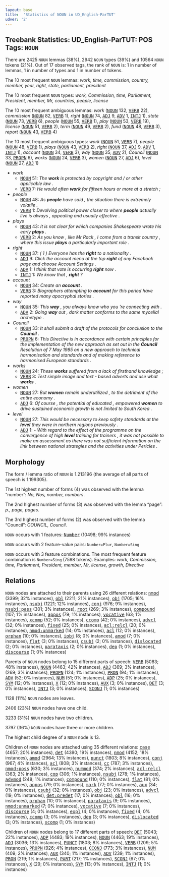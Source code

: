 ```yaml
---
layout: base
title:  'Statistics of NOUN in UD_English-ParTUT'
udver: '2'
---
```


## Treebank Statistics: UD_English-ParTUT: POS Tags: `NOUN`

There are 2425 `NOUN` lemmas (38%), 2942 `NOUN` types (39%) and 10564 `NOUN` tokens (21%).
Out of 17 observed tags, the rank of `NOUN` is: 1 in number of lemmas, 1 in number of types and 1 in number of tokens.

The 10 most frequent `NOUN` lemmas: <em>work, time, commission, country, member, year, right, state, parliament, president</em>

The 10 most frequent `NOUN` types:  <em>work, Commission, time, Parliament, President, member, Mr, countries, people, license</em>

The 10 most frequent ambiguous lemmas: <em>work</em> (<tt><a href="en_partut-pos-NOUN.html">NOUN</a></tt> 132, <tt><a href="en_partut-pos-VERB.html">VERB</a></tt> 22), <em>commission</em> (<tt><a href="en_partut-pos-NOUN.html">NOUN</a></tt> 82, <tt><a href="en_partut-pos-VERB.html">VERB</a></tt> 1), <em>right</em> (<tt><a href="en_partut-pos-NOUN.html">NOUN</a></tt> 74, <tt><a href="en_partut-pos-ADJ.html">ADJ</a></tt> 9, <tt><a href="en_partut-pos-ADV.html">ADV</a></tt> 1, <tt><a href="en_partut-pos-INTJ.html">INTJ</a></tt> 1), <em>state</em> (<tt><a href="en_partut-pos-NOUN.html">NOUN</a></tt> 73, <tt><a href="en_partut-pos-VERB.html">VERB</a></tt> 6), <em>people</em> (<tt><a href="en_partut-pos-NOUN.html">NOUN</a></tt> 55, <tt><a href="en_partut-pos-VERB.html">VERB</a></tt> 1), <em>play</em> (<tt><a href="en_partut-pos-NOUN.html">NOUN</a></tt> 53, <tt><a href="en_partut-pos-VERB.html">VERB</a></tt> 19), <em>license</em> (<tt><a href="en_partut-pos-NOUN.html">NOUN</a></tt> 51, <tt><a href="en_partut-pos-VERB.html">VERB</a></tt> 2), <em>term</em> (<tt><a href="en_partut-pos-NOUN.html">NOUN</a></tt> 49, <tt><a href="en_partut-pos-VERB.html">VERB</a></tt> 2), <em>fund</em> (<tt><a href="en_partut-pos-NOUN.html">NOUN</a></tt> 48, <tt><a href="en_partut-pos-VERB.html">VERB</a></tt> 3), <em>report</em> (<tt><a href="en_partut-pos-NOUN.html">NOUN</a></tt> 43, <tt><a href="en_partut-pos-VERB.html">VERB</a></tt> 4)

The 10 most frequent ambiguous types:  <em>work</em> (<tt><a href="en_partut-pos-NOUN.html">NOUN</a></tt> 51, <tt><a href="en_partut-pos-VERB.html">VERB</a></tt> 7), <em>people</em> (<tt><a href="en_partut-pos-NOUN.html">NOUN</a></tt> 48, <tt><a href="en_partut-pos-VERB.html">VERB</a></tt> 1), <em>plays</em> (<tt><a href="en_partut-pos-NOUN.html">NOUN</a></tt> 43, <tt><a href="en_partut-pos-VERB.html">VERB</a></tt> 2), <em>right</em> (<tt><a href="en_partut-pos-NOUN.html">NOUN</a></tt> 37, <tt><a href="en_partut-pos-ADJ.html">ADJ</a></tt> 9, <tt><a href="en_partut-pos-ADV.html">ADV</a></tt> 1, <tt><a href="en_partut-pos-INTJ.html">INTJ</a></tt> 1), <em>account</em> (<tt><a href="en_partut-pos-NOUN.html">NOUN</a></tt> 34, <tt><a href="en_partut-pos-VERB.html">VERB</a></tt> 3), <em>way</em> (<tt><a href="en_partut-pos-NOUN.html">NOUN</a></tt> 35, <tt><a href="en_partut-pos-ADV.html">ADV</a></tt> 2), <em>Council</em> (<tt><a href="en_partut-pos-NOUN.html">NOUN</a></tt> 33, <tt><a href="en_partut-pos-PROPN.html">PROPN</a></tt> 6), <em>works</em> (<tt><a href="en_partut-pos-NOUN.html">NOUN</a></tt> 24, <tt><a href="en_partut-pos-VERB.html">VERB</a></tt> 3), <em>women</em> (<tt><a href="en_partut-pos-NOUN.html">NOUN</a></tt> 27, <tt><a href="en_partut-pos-ADJ.html">ADJ</a></tt> 6), <em>level</em> (<tt><a href="en_partut-pos-NOUN.html">NOUN</a></tt> 27, <tt><a href="en_partut-pos-ADJ.html">ADJ</a></tt> 1)


* <em>work</em>
  * <tt><a href="en_partut-pos-NOUN.html">NOUN</a></tt> 51: <em>The <b>work</b> is protected by copyright and / or other applicable law .</em>
  * <tt><a href="en_partut-pos-VERB.html">VERB</a></tt> 7: <em>He would often <b>work</b> for fifteen hours or more at a stretch ;</em>
* <em>people</em>
  * <tt><a href="en_partut-pos-NOUN.html">NOUN</a></tt> 48: <em>As <b>people</b> have said , the situation there is extremely volatile .</em>
  * <tt><a href="en_partut-pos-VERB.html">VERB</a></tt> 1: <em>Devolving political power closer to where <b>people</b> actually live is always , appealing and usually effective .</em>
* <em>plays</em>
  * <tt><a href="en_partut-pos-NOUN.html">NOUN</a></tt> 43: <em>It is not clear for which companies Shakespeare wrote his early <b>plays</b> .</em>
  * <tt><a href="en_partut-pos-VERB.html">VERB</a></tt> 2: <em>As you know , like Mr Rack , I come from a transit country , where this issue <b>plays</b> a particularly important role .</em>
* <em>right</em>
  * <tt><a href="en_partut-pos-NOUN.html">NOUN</a></tt> 37: <em>( 1 ) Everyone has the <b>right</b> to a nationality .</em>
  * <tt><a href="en_partut-pos-ADJ.html">ADJ</a></tt> 9: <em>Click the account menu at the top <b>right</b> of any Facebook page and choose Account Settings .</em>
  * <tt><a href="en_partut-pos-ADV.html">ADV</a></tt> 1: <em>I think that vote is occurring <b>right</b> now .</em>
  * <tt><a href="en_partut-pos-INTJ.html">INTJ</a></tt> 1: <em>We know that , <b>right</b> ?</em>
* <em>account</em>
  * <tt><a href="en_partut-pos-NOUN.html">NOUN</a></tt> 34: <em>Create an <b>account</b> .</em>
  * <tt><a href="en_partut-pos-VERB.html">VERB</a></tt> 3: <em>Biographers attempting to <b>account</b> for this period have reported many apocryphal stories .</em>
* <em>way</em>
  * <tt><a href="en_partut-pos-NOUN.html">NOUN</a></tt> 35: <em>This <b>way</b> , you always know who you 're connecting with .</em>
  * <tt><a href="en_partut-pos-ADV.html">ADV</a></tt> 2: <em>Going <b>way</b> out , dark matter conforms to the same mycelial archetype .</em>
* <em>Council</em>
  * <tt><a href="en_partut-pos-NOUN.html">NOUN</a></tt> 33: <em>It shall submit a draft of the protocols for conclusion to the <b>Council</b> .</em>
  * <tt><a href="en_partut-pos-PROPN.html">PROPN</a></tt> 6: <em>This Directive is in accordance with certain principles for the implementation of the new approach as set out in the <b>Council</b> Resolution of 7 May 1985 on a new approach to technical harmonisation and standards and of making reference to harmonised European standards .</em>
* <em>works</em>
  * <tt><a href="en_partut-pos-NOUN.html">NOUN</a></tt> 24: <em>These <b>works</b> suffered from a lack of firsthand knowledge ;</em>
  * <tt><a href="en_partut-pos-VERB.html">VERB</a></tt> 3: <em>Test simple image and text - based adverts and use what <b>works</b> .</em>
* <em>women</em>
  * <tt><a href="en_partut-pos-NOUN.html">NOUN</a></tt> 27: <em>But <b>women</b> remain underutilized , to the detriment of the entire economy .</em>
  * <tt><a href="en_partut-pos-ADJ.html">ADJ</a></tt> 6: <em>Of course , the potential of educated , empowered <b>women</b> to drive sustained economic growth is not limited to South Korea .</em>
* <em>level</em>
  * <tt><a href="en_partut-pos-NOUN.html">NOUN</a></tt> 27: <em>This would be necessary to keep safety standards at the <b>level</b> they were in northern regions previously .</em>
  * <tt><a href="en_partut-pos-ADJ.html">ADJ</a></tt> 1: <em>- With regard to the effect of the programme on the convergence of high <b>level</b> training for trainers , it was not possible to make an assessment as there was not sufficient information on the link between national strategies and the activities under Pericles .</em>

## Morphology

The form / lemma ratio of `NOUN` is 1.213196 (the average of all parts of speech is 1.199305).

The 1st highest number of forms (4) was observed with the lemma “number”: <em>No, Nos, number, numbers</em>.

The 2nd highest number of forms (3) was observed with the lemma “page”: <em>p., page, pages</em>.

The 3rd highest number of forms (2) was observed with the lemma “Council”: <em>COUNCIL, Council</em>.

`NOUN` occurs with 1 features: <tt><a href="en_partut-feat-Number.html">Number</a></tt> (10498; 99% instances)

`NOUN` occurs with 2 feature-value pairs: `Number=Plur`, `Number=Sing`

`NOUN` occurs with 3 feature combinations.
The most frequent feature combination is `Number=Sing` (7598 tokens).
Examples: <em>work, Commission, time, Parliament, President, member, Mr, license, growth, Directive</em>


## Relations

`NOUN` nodes are attached to their parents using 26 different relations: <tt><a href="en_partut-dep-nmod.html">nmod</a></tt> (3399; 32% instances), <tt><a href="en_partut-dep-obl.html">obl</a></tt> (2211; 21% instances), <tt><a href="en_partut-dep-obj.html">obj</a></tt> (1705; 16% instances), <tt><a href="en_partut-dep-nsubj.html">nsubj</a></tt> (1221; 12% instances), <tt><a href="en_partut-dep-conj.html">conj</a></tt> (976; 9% instances), <tt><a href="en_partut-dep-nsubj-pass.html">nsubj:pass</a></tt> (301; 3% instances), <tt><a href="en_partut-dep-root.html">root</a></tt> (269; 3% instances), <tt><a href="en_partut-dep-compound.html">compound</a></tt> (107; 1% instances), <tt><a href="en_partut-dep-appos.html">appos</a></tt> (79; 1% instances), <tt><a href="en_partut-dep-vocative.html">vocative</a></tt> (63; 1% instances), <tt><a href="en_partut-dep-xcomp.html">xcomp</a></tt> (52; 0% instances), <tt><a href="en_partut-dep-ccomp.html">ccomp</a></tt> (42; 0% instances), <tt><a href="en_partut-dep-advcl.html">advcl</a></tt> (32; 0% instances), <tt><a href="en_partut-dep-fixed.html">fixed</a></tt> (25; 0% instances), <tt><a href="en_partut-dep-acl-relcl.html">acl:relcl</a></tt> (20; 0% instances), <tt><a href="en_partut-dep-nmod-unmarked.html">nmod:unmarked</a></tt> (14; 0% instances), <tt><a href="en_partut-dep-acl.html">acl</a></tt> (12; 0% instances), <tt><a href="en_partut-dep-orphan.html">orphan</a></tt> (10; 0% instances), <tt><a href="en_partut-dep-iobj.html">iobj</a></tt> (8; 0% instances), <tt><a href="en_partut-dep-amod.html">amod</a></tt> (7; 0% instances), <tt><a href="en_partut-dep-flat.html">flat</a></tt> (3; 0% instances), <tt><a href="en_partut-dep-csubj.html">csubj</a></tt> (2; 0% instances), <tt><a href="en_partut-dep-dislocated.html">dislocated</a></tt> (2; 0% instances), <tt><a href="en_partut-dep-parataxis.html">parataxis</a></tt> (2; 0% instances), <tt><a href="en_partut-dep-dep.html">dep</a></tt> (1; 0% instances), <tt><a href="en_partut-dep-discourse.html">discourse</a></tt> (1; 0% instances)

Parents of `NOUN` nodes belong to 15 different parts of speech: <tt><a href="en_partut-pos-VERB.html">VERB</a></tt> (5083; 48% instances), <tt><a href="en_partut-pos-NOUN.html">NOUN</a></tt> (4463; 42% instances), <tt><a href="en_partut-pos-ADJ.html">ADJ</a></tt> (369; 3% instances),  (269; 3% instances), <tt><a href="en_partut-pos-PROPN.html">PROPN</a></tt> (124; 1% instances), <tt><a href="en_partut-pos-PRON.html">PRON</a></tt> (94; 1% instances), <tt><a href="en_partut-pos-ADV.html">ADV</a></tt> (52; 0% instances), <tt><a href="en_partut-pos-NUM.html">NUM</a></tt> (51; 0% instances), <tt><a href="en_partut-pos-ADP.html">ADP</a></tt> (25; 0% instances), <tt><a href="en_partut-pos-SYM.html">SYM</a></tt> (12; 0% instances), <tt><a href="en_partut-pos-X.html">X</a></tt> (12; 0% instances), <tt><a href="en_partut-pos-AUX.html">AUX</a></tt> (3; 0% instances), <tt><a href="en_partut-pos-DET.html">DET</a></tt> (3; 0% instances), <tt><a href="en_partut-pos-INTJ.html">INTJ</a></tt> (3; 0% instances), <tt><a href="en_partut-pos-SCONJ.html">SCONJ</a></tt> (1; 0% instances)

1128 (11%) `NOUN` nodes are leaves.

2406 (23%) `NOUN` nodes have one child.

3233 (31%) `NOUN` nodes have two children.

3797 (36%) `NOUN` nodes have three or more children.

The highest child degree of a `NOUN` node is 13.

Children of `NOUN` nodes are attached using 35 different relations: <tt><a href="en_partut-dep-case.html">case</a></tt> (4657; 20% instances), <tt><a href="en_partut-dep-det.html">det</a></tt> (4390; 19% instances), <tt><a href="en_partut-dep-nmod.html">nmod</a></tt> (4152; 18% instances), <tt><a href="en_partut-dep-amod.html">amod</a></tt> (2964; 13% instances), <tt><a href="en_partut-dep-punct.html">punct</a></tt> (1803; 8% instances), <tt><a href="en_partut-dep-conj.html">conj</a></tt> (967; 4% instances), <tt><a href="en_partut-dep-acl.html">acl</a></tt> (808; 3% instances), <tt><a href="en_partut-dep-cc.html">cc</a></tt> (787; 3% instances), <tt><a href="en_partut-dep-nmod-poss.html">nmod:poss</a></tt> (630; 3% instances), <tt><a href="en_partut-dep-nummod.html">nummod</a></tt> (374; 2% instances), <tt><a href="en_partut-dep-acl-relcl.html">acl:relcl</a></tt> (363; 2% instances), <tt><a href="en_partut-dep-cop.html">cop</a></tt> (306; 1% instances), <tt><a href="en_partut-dep-nsubj.html">nsubj</a></tt> (278; 1% instances), <tt><a href="en_partut-dep-advmod.html">advmod</a></tt> (248; 1% instances), <tt><a href="en_partut-dep-compound.html">compound</a></tt> (110; 0% instances), <tt><a href="en_partut-dep-flat.html">flat</a></tt> (81; 0% instances), <tt><a href="en_partut-dep-appos.html">appos</a></tt> (79; 0% instances), <tt><a href="en_partut-dep-mark.html">mark</a></tt> (77; 0% instances), <tt><a href="en_partut-dep-aux.html">aux</a></tt> (34; 0% instances), <tt><a href="en_partut-dep-csubj.html">csubj</a></tt> (32; 0% instances), <tt><a href="en_partut-dep-obj.html">obj</a></tt> (23; 0% instances), <tt><a href="en_partut-dep-advcl.html">advcl</a></tt> (19; 0% instances), <tt><a href="en_partut-dep-det-predet.html">det:predet</a></tt> (17; 0% instances), <tt><a href="en_partut-dep-obl.html">obl</a></tt> (16; 0% instances), <tt><a href="en_partut-dep-orphan.html">orphan</a></tt> (10; 0% instances), <tt><a href="en_partut-dep-parataxis.html">parataxis</a></tt> (9; 0% instances), <tt><a href="en_partut-dep-nmod-unmarked.html">nmod:unmarked</a></tt> (7; 0% instances), <tt><a href="en_partut-dep-vocative.html">vocative</a></tt> (7; 0% instances), <tt><a href="en_partut-dep-discourse.html">discourse</a></tt> (4; 0% instances), <tt><a href="en_partut-dep-expl.html">expl</a></tt> (4; 0% instances), <tt><a href="en_partut-dep-fixed.html">fixed</a></tt> (4; 0% instances), <tt><a href="en_partut-dep-ccomp.html">ccomp</a></tt> (3; 0% instances), <tt><a href="en_partut-dep-dep.html">dep</a></tt> (3; 0% instances), <tt><a href="en_partut-dep-dislocated.html">dislocated</a></tt> (3; 0% instances), <tt><a href="en_partut-dep-xcomp.html">xcomp</a></tt> (1; 0% instances)

Children of `NOUN` nodes belong to 17 different parts of speech: <tt><a href="en_partut-pos-DET.html">DET</a></tt> (5043; 22% instances), <tt><a href="en_partut-pos-ADP.html">ADP</a></tt> (4483; 19% instances), <tt><a href="en_partut-pos-NOUN.html">NOUN</a></tt> (4463; 19% instances), <tt><a href="en_partut-pos-ADJ.html">ADJ</a></tt> (3036; 13% instances), <tt><a href="en_partut-pos-PUNCT.html">PUNCT</a></tt> (1803; 8% instances), <tt><a href="en_partut-pos-VERB.html">VERB</a></tt> (1209; 5% instances), <tt><a href="en_partut-pos-PROPN.html">PROPN</a></tt> (926; 4% instances), <tt><a href="en_partut-pos-CCONJ.html">CCONJ</a></tt> (773; 3% instances), <tt><a href="en_partut-pos-NUM.html">NUM</a></tt> (409; 2% instances), <tt><a href="en_partut-pos-AUX.html">AUX</a></tt> (340; 1% instances), <tt><a href="en_partut-pos-ADV.html">ADV</a></tt> (239; 1% instances), <tt><a href="en_partut-pos-PRON.html">PRON</a></tt> (219; 1% instances), <tt><a href="en_partut-pos-PART.html">PART</a></tt> (217; 1% instances), <tt><a href="en_partut-pos-SCONJ.html">SCONJ</a></tt> (67; 0% instances), <tt><a href="en_partut-pos-X.html">X</a></tt> (29; 0% instances), <tt><a href="en_partut-pos-SYM.html">SYM</a></tt> (13; 0% instances), <tt><a href="en_partut-pos-INTJ.html">INTJ</a></tt> (1; 0% instances)

